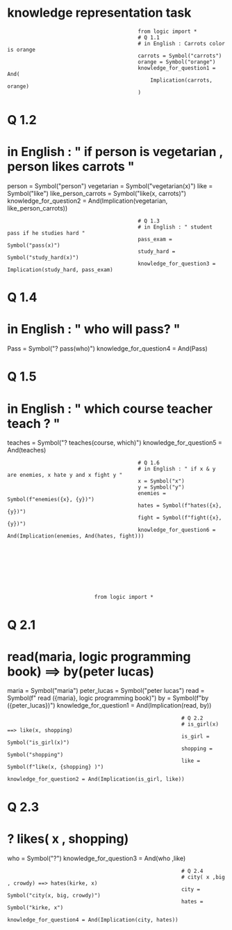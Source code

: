 # knowledge representation task
                                              from logic import *
                                              # Q 1.1
                                              # in English : Carrots color is orange
                                              carrots = Symbol("carrots")
                                              orange = Symbol("orange")
                                              knowledge_for_question1 = And(
                                                  Implication(carrots, orange)
                                              )

# Q 1.2
# in English : " if person is vegetarian , person likes carrots "
person = Symbol("person")
vegetarian = Symbol("vegetarian(x)")
like = Symbol("like")
like_person_carrots = Symbol("like(x, carrots)")
knowledge_for_question2 = And(Implication(vegetarian, like_person_carrots))

                                              # Q 1.3
                                              # in English : " student pass if he studies hard "
                                              pass_exam = Symbol("pass(x)")
                                              study_hard = Symbol("study_hard(x)")
                                              knowledge_for_question3 = Implication(study_hard, pass_exam)

# Q 1.4
# in English : " who will pass? "
Pass = Symbol("? pass(who)")
knowledge_for_question4 = And(Pass)

# Q 1.5
# in English : " which course teacher teach ? "
teaches = Symbol("? teaches(course, which)")
knowledge_for_question5 = And(teaches)

                                              # Q 1.6
                                              # in English : " if x & y are enemies, x hate y and x fight y "
                                              x = Symbol("x")
                                              y = Symbol("y")
                                              enemies = Symbol(f"enemies({x}, {y})")
                                              hates = Symbol(f"hates({x}, {y})")
                                              fight = Symbol(f"fight({x}, {y})")
                                              knowledge_for_question6 = And(Implication(enemies, And(hates, fight)))
                                              
                                              
                                              
                                              
                                              
                                              
                                              
                                              
                                              
                                from logic import *

# Q 2.1
#  read(maria, logic programming book) ==> by(peter lucas)
maria = Symbol("maria")
peter_lucas = Symbol("peter lucas")
read = Symbol(f" read ({maria}, logic programming book)")
by = Symbol(f"by ({peter_lucas})")
knowledge_for_question1 = And(Implication(read, by))


                                                            # Q 2.2
                                                            # is_girl(x) ==> like(x, shopping)
                                                            is_girl = Symbol("is_girl(x)")
                                                            shopping = Symbol("shopping")
                                                            like = Symbol(f"like(x, {shopping} )")
                                                            knowledge_for_question2 = And(Implication(is_girl, like))

# Q 2.3
# ? likes( x , shopping)
who = Symbol("?")
knowledge_for_question3  = And(who ,like)

                                                            # Q 2.4
                                                            # city( x ,big , crowdy) ==> hates(kirke, x)
                                                            city = Symbol("city(x, big, crowdy)")
                                                            hates = Symbol("kirke, x")
                                                            knowledge_for_question4 = And(Implication(city, hates))


